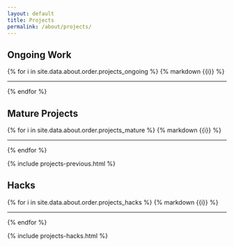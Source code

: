 ```yaml
---
layout: default
title: Projects
permalink: /about/projects/
---
```


## Ongoing Work

{% for i in site.data.about.order.projects_ongoing %}
  {% markdown {{i}} %}
  <hr>
{% endfor %}


## Mature Projects

{% for i in site.data.about.order.projects_mature %}
  {% markdown {{i}} %}
  <hr>
{% endfor %}

{% include projects-previous.html %}

## Hacks

{% for i in site.data.about.order.projects_hacks %}
  {% markdown {{i}} %}
  <hr>
{% endfor %}

{% include projects-hacks.html %}
